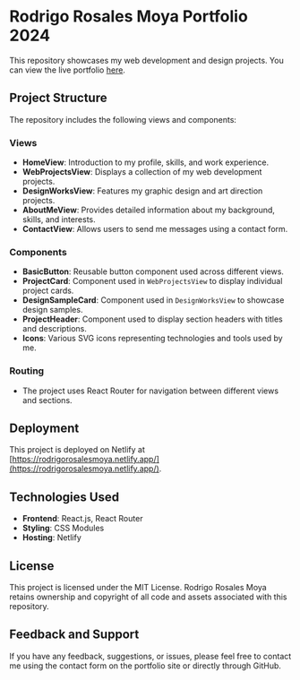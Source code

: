 # Rodrigo Rosales Moya Portfolio 2024

This repository showcases my web development and design projects. You can view the live portfolio [here](https://rodrigorosalesmoya.netlify.app/).

## Project Structure

The repository includes the following views and components:

### Views

- **HomeView**: Introduction to my profile, skills, and work experience.
- **WebProjectsView**: Displays a collection of my web development projects.
- **DesignWorksView**: Features my graphic design and art direction projects.
- **AboutMeView**: Provides detailed information about my background, skills, and interests.
- **ContactView**: Allows users to send me messages using a contact form.

### Components

- **BasicButton**: Reusable button component used across different views.
- **ProjectCard**: Component used in `WebProjectsView` to display individual project cards.
- **DesignSampleCard**: Component used in `DesignWorksView` to showcase design samples.
- **ProjectHeader**: Component used to display section headers with titles and descriptions.
- **Icons**: Various SVG icons representing technologies and tools used by me.

### Routing

- The project uses React Router for navigation between different views and sections.

## Deployment

This project is deployed on Netlify at [https://rodrigorosalesmoya.netlify.app/](https://rodrigorosalesmoya.netlify.app/).

## Technologies Used

- **Frontend**: React.js, React Router
- **Styling**: CSS Modules
- **Hosting**: Netlify

## License

This project is licensed under the MIT License. Rodrigo Rosales Moya retains ownership and copyright of all code and assets associated with this repository.

## Feedback and Support

If you have any feedback, suggestions, or issues, please feel free to contact me using the contact form on the portfolio site or directly through GitHub.
